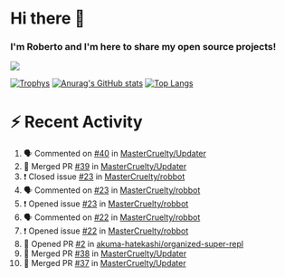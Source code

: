 # Hi there 👋
### I'm Roberto and I'm here to share my open source projects!

<img src="https://komarev.com/ghpvc/?username=mastercruelty&label=Profile views&color=0e75b6"><br>

[![Trophys](https://github-profile-trophy.vercel.app/?username=mastercruelty)](https://github.com/ryo-ma/github-profile-trophy)
[![Anurag's GitHub stats](https://github-readme-stats.vercel.app/api?username=mastercruelty&show_icons=true&theme=tokyonight)](https://github.com/anuraghazra/github-readme-stats)
[![Top Langs](https://github-readme-stats.vercel.app/api/top-langs/?username=mastercruelty&layout=compact)](https://github.com/anuraghazra/github-readme-stats)

# :zap: Recent Activity
<!--START_SECTION:activity-->
1. 🗣 Commented on [#40](https://github.com/MasterCruelty/Updater/issues/40) in [MasterCruelty/Updater](https://github.com/MasterCruelty/Updater)
2. 🎉 Merged PR [#39](https://github.com/MasterCruelty/Updater/pull/39) in [MasterCruelty/Updater](https://github.com/MasterCruelty/Updater)
3. ❗️ Closed issue [#23](https://github.com/MasterCruelty/robbot/issues/23) in [MasterCruelty/robbot](https://github.com/MasterCruelty/robbot)
4. 🗣 Commented on [#23](https://github.com/MasterCruelty/robbot/issues/23) in [MasterCruelty/robbot](https://github.com/MasterCruelty/robbot)
5. ❗️ Opened issue [#23](https://github.com/MasterCruelty/robbot/issues/23) in [MasterCruelty/robbot](https://github.com/MasterCruelty/robbot)
6. 🗣 Commented on [#22](https://github.com/MasterCruelty/robbot/issues/22) in [MasterCruelty/robbot](https://github.com/MasterCruelty/robbot)
7. ❗️ Opened issue [#22](https://github.com/MasterCruelty/robbot/issues/22) in [MasterCruelty/robbot](https://github.com/MasterCruelty/robbot)
8. 💪 Opened PR [#2](https://github.com/akuma-hatekashi/organized-super-repl/pull/2) in [akuma-hatekashi/organized-super-repl](https://github.com/akuma-hatekashi/organized-super-repl)
9. 🎉 Merged PR [#38](https://github.com/MasterCruelty/Updater/pull/38) in [MasterCruelty/Updater](https://github.com/MasterCruelty/Updater)
10. 🎉 Merged PR [#37](https://github.com/MasterCruelty/Updater/pull/37) in [MasterCruelty/Updater](https://github.com/MasterCruelty/Updater)
<!--END_SECTION:activity-->
